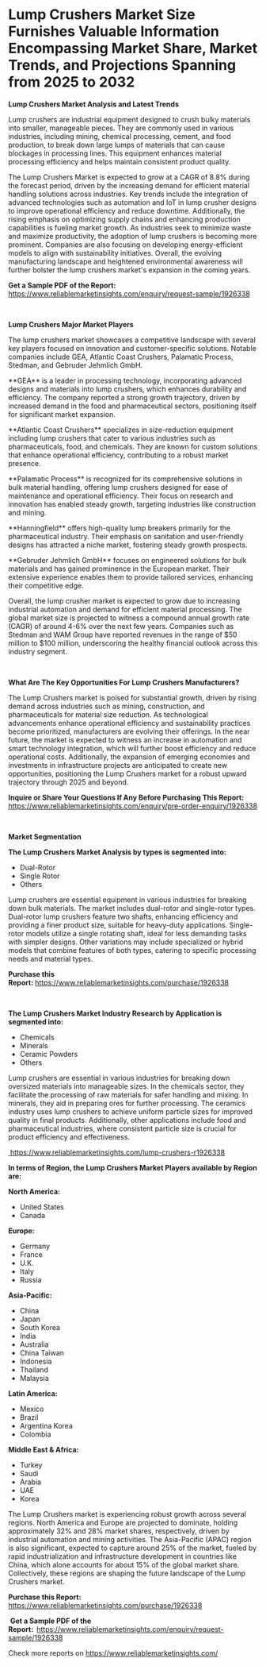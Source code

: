 <p><h1>Lump Crushers Market Size Furnishes Valuable Information Encompassing Market Share, Market Trends, and Projections Spanning from 2025 to 2032</h1></p><p><strong>Lump Crushers Market Analysis and Latest Trends</strong></p>
<p><p>Lump crushers are industrial equipment designed to crush bulky materials into smaller, manageable pieces. They are commonly used in various industries, including mining, chemical processing, cement, and food production, to break down large lumps of materials that can cause blockages in processing lines. This equipment enhances material processing efficiency and helps maintain consistent product quality.</p><p>The Lump Crushers Market is expected to grow at a CAGR of 8.8% during the forecast period, driven by the increasing demand for efficient material handling solutions across industries. Key trends include the integration of advanced technologies such as automation and IoT in lump crusher designs to improve operational efficiency and reduce downtime. Additionally, the rising emphasis on optimizing supply chains and enhancing production capabilities is fueling market growth. As industries seek to minimize waste and maximize productivity, the adoption of lump crushers is becoming more prominent. Companies are also focusing on developing energy-efficient models to align with sustainability initiatives. Overall, the evolving manufacturing landscape and heightened environmental awareness will further bolster the lump crushers market's expansion in the coming years.</p></p>
<p><strong>Get a Sample PDF of the Report:&nbsp;</strong> <a href="https://www.reliablemarketinsights.com/enquiry/request-sample/1926338?utm_campaign=2004&utm_medium=2&utm_source=Github&utm_content=ia&utm_term=15012025&utm_id=lump-crushers">https://www.reliablemarketinsights.com/enquiry/request-sample/1926338</a></p>
<p>&nbsp;</p>
<p><strong>Lump Crushers Major Market Players</strong></p>
<p><p>The lump crushers market showcases a competitive landscape with several key players focused on innovation and customer-specific solutions. Notable companies include GEA, Atlantic Coast Crushers, Palamatic Process, Stedman, and Gebruder Jehmlich GmbH.</p><p>**GEA** is a leader in processing technology, incorporating advanced designs and materials into lump crushers, which enhances durability and efficiency. The company reported a strong growth trajectory, driven by increased demand in the food and pharmaceutical sectors, positioning itself for significant market expansion.</p><p>**Atlantic Coast Crushers** specializes in size-reduction equipment including lump crushers that cater to various industries such as pharmaceuticals, food, and chemicals. They are known for custom solutions that enhance operational efficiency, contributing to a robust market presence.</p><p>**Palamatic Process** is recognized for its comprehensive solutions in bulk material handling, offering lump crushers designed for ease of maintenance and operational efficiency. Their focus on research and innovation has enabled steady growth, targeting industries like construction and mining.</p><p>**Hanningfield** offers high-quality lump breakers primarily for the pharmaceutical industry. Their emphasis on sanitation and user-friendly designs has attracted a niche market, fostering steady growth prospects.</p><p>**Gebruder Jehmlich GmbH** focuses on engineered solutions for bulk materials and has gained prominence in the European market. Their extensive experience enables them to provide tailored services, enhancing their competitive edge.</p><p>Overall, the lump crusher market is expected to grow due to increasing industrial automation and demand for efficient material processing. The global market size is projected to witness a compound annual growth rate (CAGR) of around 4-6% over the next few years. Companies such as Stedman and WAM Group have reported revenues in the range of $50 million to $100 million, underscoring the healthy financial outlook across this industry segment.</p></p>
<p>&nbsp;</p>
<p><strong>What Are The Key Opportunities For Lump Crushers Manufacturers?</strong></p>
<p><p>The Lump Crushers market is poised for substantial growth, driven by rising demand across industries such as mining, construction, and pharmaceuticals for material size reduction. As technological advancements enhance operational efficiency and sustainability practices become prioritized, manufacturers are evolving their offerings. In the near future, the market is expected to witness an increase in automation and smart technology integration, which will further boost efficiency and reduce operational costs. Additionally, the expansion of emerging economies and investments in infrastructure projects are anticipated to create new opportunities, positioning the Lump Crushers market for a robust upward trajectory through 2025 and beyond.</p></p>
<p><strong>Inquire or Share Your Questions If Any Before Purchasing This Report:</strong> <a href="https://www.reliablemarketinsights.com/enquiry/pre-order-enquiry/1926338?utm_campaign=2004&utm_medium=2&utm_source=Github&utm_content=ia&utm_term=15012025&utm_id=lump-crushers">https://www.reliablemarketinsights.com/enquiry/pre-order-enquiry/1926338</a></p>
<p>&nbsp;</p>
<p><strong>Market Segmentation</strong></p>
<p><strong>The Lump Crushers Market Analysis by types is segmented into:</strong></p>
<p><ul><li>Dual-Rotor</li><li>Single Rotor</li><li>Others</li></ul></p>
<p><p>Lump crushers are essential equipment in various industries for breaking down bulk materials. The market includes dual-rotor and single-rotor types. Dual-rotor lump crushers feature two shafts, enhancing efficiency and providing a finer product size, suitable for heavy-duty applications. Single-rotor models utilize a single rotating shaft, ideal for less demanding tasks with simpler designs. Other variations may include specialized or hybrid models that combine features of both types, catering to specific processing needs and material types.</p></p>
<p><strong>Purchase this Report:&nbsp;</strong><a href="https://www.reliablemarketinsights.com/purchase/1926338?utm_campaign=2004&utm_medium=2&utm_source=Github&utm_content=ia&utm_term=15012025&utm_id=lump-crushers">https://www.reliablemarketinsights.com/purchase/1926338</a></p>
<p>&nbsp;</p>
<p><strong>The Lump Crushers Market Industry Research by Application is segmented into:</strong></p>
<p><ul><li>Chemicals</li><li>Minerals</li><li>Ceramic Powders</li><li>Others</li></ul></p>
<p><p>Lump crushers are essential in various industries for breaking down oversized materials into manageable sizes. In the chemicals sector, they facilitate the processing of raw materials for safer handling and mixing. In minerals, they aid in preparing ores for further processing. The ceramics industry uses lump crushers to achieve uniform particle sizes for improved quality in final products. Additionally, other applications include food and pharmaceutical industries, where consistent particle size is crucial for product efficiency and effectiveness.</p></p>
<p><a href="https://www.reliablemarketinsights.com/lump-crushers-r1926338?utm_campaign=2004&utm_medium=2&utm_source=Github&utm_content=ia&utm_term=15012025&utm_id=lump-crushers">&nbsp;https://www.reliablemarketinsights.com/lump-crushers-r1926338</a></p>
<p><strong>In terms of Region, the Lump Crushers Market Players available by Region are:</strong></p>
<p>
    <p> <strong> North America: </strong>
        <ul>
            <li>United States</li>
            <li>Canada</li>
        </ul>
        </p> 
    <p> <strong> Europe: </strong>
        <ul>
            <li>Germany</li>
            <li>France</li>
            <li>U.K.</li>
            <li>Italy</li>
            <li>Russia</li>
        </ul>
        </p> 
    <p> <strong> Asia-Pacific: </strong>
        <ul>
            <li>China</li>
            <li>Japan</li>
            <li>South Korea</li>
            <li>India</li>
            <li>Australia</li>
            <li>China Taiwan</li>
            <li>Indonesia</li>
            <li>Thailand</li>
            <li>Malaysia</li>
        </ul>
        </p> 
    <p> <strong> Latin America: </strong>
        <ul>
            <li>Mexico</li>
            <li>Brazil</li>
            <li>Argentina Korea</li>
            <li>Colombia</li>
        </ul>
        </p> 
    <p> <strong> Middle East & Africa: </strong>
        <ul>
            <li>Turkey</li>
            <li>Saudi</li>
            <li>Arabia</li>
            <li>UAE</li>
            <li>Korea</li>
        </ul>
    </p>
    </p>
<p><p>The Lump Crushers market is experiencing robust growth across several regions. North America and Europe are projected to dominate, holding approximately 32% and 28% market shares, respectively, driven by industrial automation and mining activities. The Asia-Pacific (APAC) region is also significant, expected to capture around 25% of the market, fueled by rapid industrialization and infrastructure development in countries like China, which alone accounts for about 15% of the global market share. Collectively, these regions are shaping the future landscape of the Lump Crushers market.</p></p>
<p><strong>Purchase this Report: </strong><a href="https://www.reliablemarketinsights.com/purchase/1926338?utm_campaign=2004&utm_medium=2&utm_source=Github&utm_content=ia&utm_term=15012025&utm_id=lump-crushers">https://www.reliablemarketinsights.com/purchase/1926338</a></p>
<p>&nbsp;<strong>Get a Sample PDF of the Report:&nbsp;&nbsp;</strong><a href="https://www.reliablemarketinsights.com/enquiry/request-sample/1926338?utm_campaign=2004&utm_medium=2&utm_source=Github&utm_content=ia&utm_term=15012025&utm_id=lump-crushers">https://www.reliablemarketinsights.com/enquiry/request-sample/1926338</a></p>
<p><strong></strong></p>
<p>Check more reports on <a href="https://www.reliablemarketinsights.com/?utm_campaign=2004&utm_medium=2&utm_source=Github&utm_content=ia&utm_term=15012025&utm_id=lump-crushers">https://www.reliablemarketinsights.com/</a></p>